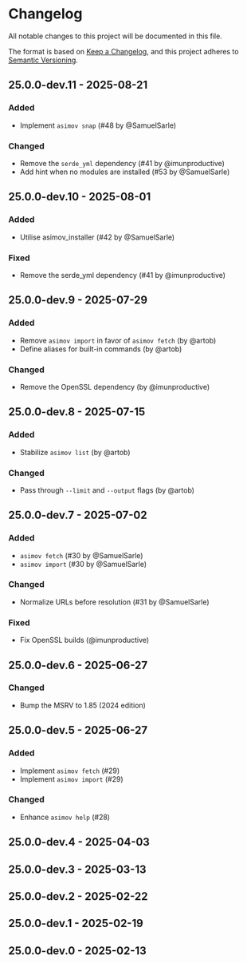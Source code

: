 # Changelog

All notable changes to this project will be documented in this file.

The format is based on [Keep a Changelog](https://keepachangelog.com/en/1.0.0/),
and this project adheres to [Semantic Versioning](https://semver.org/spec/v2.0.0.html).

## 25.0.0-dev.11 - 2025-08-21
### Added
- Implement `asimov snap` (#48 by @SamuelSarle)
### Changed
- Remove the `serde_yml` dependency (#41 by @imunproductive)
- Add hint when no modules are installed (#53 by @SamuelSarle)

## 25.0.0-dev.10 - 2025-08-01
### Added
- Utilise asimov_installer (#42 by @SamuelSarle)
### Fixed
- Remove the serde_yml dependency (#41 by @imunproductive)

## 25.0.0-dev.9 - 2025-07-29
### Added
- Remove `asimov import` in favor of `asimov fetch` (by @artob)
- Define aliases for built-in commands (by @artob)
### Changed
- Remove the OpenSSL dependency (by @imunproductive)

## 25.0.0-dev.8 - 2025-07-15
### Added
- Stabilize `asimov list` (by @artob)
### Changed
- Pass through `--limit` and `--output` flags (by @artob)

## 25.0.0-dev.7 - 2025-07-02
### Added
- `asimov fetch` (#30 by @SamuelSarle)
- `asimov import` (#30 by @SamuelSarle)
### Changed
- Normalize URLs before resolution (#31 by @SamuelSarle)
### Fixed
- Fix OpenSSL builds (@imunproductive)

## 25.0.0-dev.6 - 2025-06-27
### Changed
- Bump the MSRV to 1.85 (2024 edition)

## 25.0.0-dev.5 - 2025-06-27
### Added
- Implement `asimov fetch` (#29)
- Implement `asimov import` (#29)
### Changed
- Enhance `asimov help` (#28)

## 25.0.0-dev.4 - 2025-04-03

## 25.0.0-dev.3 - 2025-03-13

## 25.0.0-dev.2 - 2025-02-22

## 25.0.0-dev.1 - 2025-02-19

## 25.0.0-dev.0 - 2025-02-13
